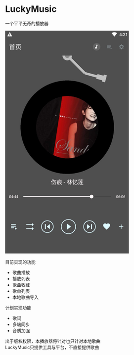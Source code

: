 # LuckyMusic
一个平平无奇的播放器

<img src="img/20210406162121.jpg" width="400px">  

目前实现的功能
* 歌曲播放
* 播放列表
* 歌曲收藏
* 歌单列表
* 本地歌曲导入

计划实现功能  
* 歌词
* 多端同步
* 音质加强

出于版权权限，本播放器将针对也只针对本地歌曲  
LuckyMusic只提供工具与平台，不直接提供歌曲  